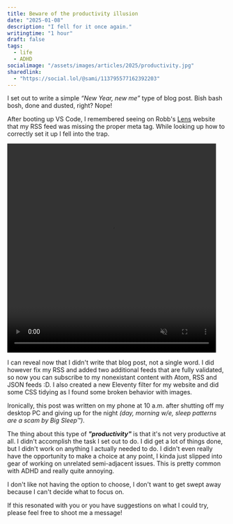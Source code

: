 ```yaml
---
title: Beware of the productivity illusion
date: "2025-01-08"
description: "I fell for it once again."
writingtime: "1 hour"
draft: false
tags:
  - life
  - ADHD
socialimage: "/assets/images/articles/2025/productivity.jpg"
sharedlink: 
  - "https://social.lol/@sami/113795577162392203"
---
```


I set out to write a simple _“New Year, new me”_ type of blog post. Bish bash bosh, done and dusted, right? Nope!

After booting up VS Code, I remembered seeing on Robb's [Lens](https://lens.rknight.me) website that my RSS feed was missing the proper meta tag. While looking up how to correctly set it up I fell into the trap.

<video width="480" height="480" autoplay loop muted>
  <source src="/assets/media/birds.webm" type="video/mp4">
</video>

I can reveal now that I didn't write that blog post, not a single word. I did however fix my RSS and added two additional feeds that are fully validated, so now you can subscribe to my nonexistant content with Atom, RSS and JSON feeds :D. I also created a new Eleventy filter for my website and did some CSS tidying as I found some broken behavior with images.

Ironically, this post was written on my phone at 10 a.m. after shutting off my desktop PC and giving up for the night _(day, morning w/e, sleep patterns are a scam by Big Sleep™)_.

The thing about this type of ___"productivity"___ is that it's not very productive at all. I didn't accomplish the task I set out to do. I did get a lot of things done, but I didn't work on anything I actually needed to do. I didn't even really have the opportunity to make a choice at any point, I kinda just slipped into gear of working on unrelated semi-adjacent issues. This is pretty common with ADHD and really quite annoying.

I don't like not having the option to choose, I don't want to get swept away because I can't decide what to focus on.

If this resonated with you or you have suggestions on what I could try, please feel free to shoot me a message!
